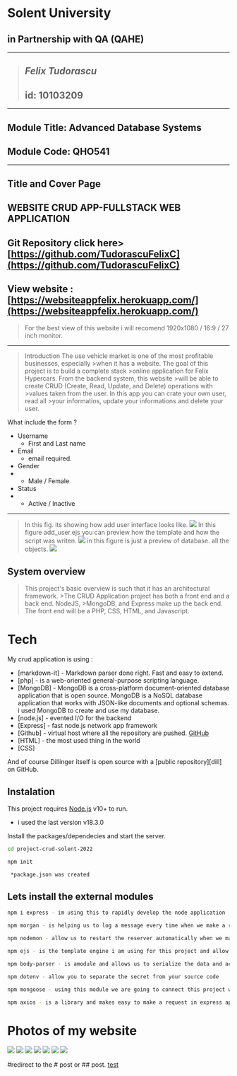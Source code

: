 
# Solent University 
## in Partnership with QA (QAHE)

-----------------------------------------
> ## _Felix Tudorascu_
> ## id: 10103209
-----------------------------------------
## Module Title:	Advanced Database Systems
## Module Code:	   QHO541
-----------------------------------------


## Title and Cover Page

## WEBSITE CRUD APP-FULLSTACK WEB APPLICATION
## Git Repository click here> [https://github.com/TudorascuFelixC](https://github.com/TudorascuFelixC)
## View website : [https://websiteappfelix.herokuapp.com/](https://websiteappfelix.herokuapp.com/)

> For the best view of this website i will recomend 1920x1080 / 16:9 / 27 inch monitor.

---------------------------------------------------------------------

>Introduction
>The use vehicle market is one of the most profitable businesses, especially >when it has a website. The goal of this project is to build a complete stack >online application for Felix Hypercars. From the backend system, this website >will be able to create CRUD (Create, Read, Update, and Delete) operations with >values taken from the user. In this app you can crate your own user, read all >your informatios, update your informations and delete your user. 

What include the form ?
- Username
   *  First and Last name
- Email
   * email required.
- Gender
-    * Male / Female
- Status
-    * Active / Inactive
  ---------------------------------------------------------------------
  > In this fig. its showing how add user interface looks like. 
![](https://github.com/TudorascuFelixC/CRUD_APP_2022/blob/main/assets/img/photos/form.jpg?raw=true)
> In this figure add_user.ejs you can preview how the template and how the script was writen.
![](https://github.com/TudorascuFelixC/CRUD_APP_2022/blob/main/assets/img/photos/add_user.jpg?raw=true)
>in this figure is just a preview of database. all the objects.
![](https://github.com/TudorascuFelixC/CRUD_APP_2022/blob/main/assets/img/photos/create-user-form.jpg?raw=true)


## System overview

>This project's basic overview is such that it has an architectural framework. >The CRUD Application project has both a front end and a back end. NodeJS, >MongoDB, and Express make up the back end.
>The front end will be a PHP, CSS, HTML, and Javascript.

# Tech

My crud application is using :


- [markdown-it] - Markdown parser done right. Fast and easy to extend.
- [php] - is a web-oriented general-purpose scripting language.
- [MongoDB] - MongoDB is a cross-platform document-oriented database application that is open source. MongoDB is a NoSQL database application that works with JSON-like documents and optional schemas. i used MongoDB to create and use my database.
- [node.js] - evented I/O for the backend
- [Express] - fast node.js network app framework
- [Github] - virtual host where all the repository are pushed. [GitHub](https://github.com/TudorascuFelixC)
- [HTML] - the most used thing in the world
- [CSS] 

And of course Dillinger itself is open source with a [public repository][dill]
 on GitHub.


## Instalation
This project requires [Node.js](https://nodejs.org/) v10+ to run.
* i used the last version v18.3.0
  
Install the packages/dependecies and start the server.
```sh
cd project-crud-solent-2022
```
```sh
npm init
```
```sh
 *package.json was created
 ```
 ## Lets install the external modules

 ```sh
npm i express - im using this to rapidly develop the node application
```
```sh
npm morgan - is helping us to log a message every time when we make a request
```
```sh
npm nodemon - allow us to restart the reserver automatically when we make changes in the project
```
```sh
npm ejs - is the template engine i am using for this project and allow us to create dynamic html
```
```sh
npm body-parser - is amodule and allows us to serialize the data and access the form data using body property
```
```sh
npm dotenv - allow you to separate the secret from your source code 
```
```sh
npm mongoose - using this module we are going to connect this project with MongoDB database 
```
```sh
npm axios - is a library and makes easy to make a request in express application
```
# Photos of my website
![](https://github.com/TudorascuFelixC/CRUD_APP_2022/blob/main/assets/img/photos/1.jpg?raw=true)
![](https://github.com/TudorascuFelixC/CRUD_APP_2022/blob/main/assets/img/photos/2.jpg?raw=true)
![](https://github.com/TudorascuFelixC/CRUD_APP_2022/blob/main/assets/img/photos/3.jpg?raw=true)
![](https://github.com/TudorascuFelixC/CRUD_APP_2022/blob/main/assets/img/photos/4.jpg?raw=true)
![](https://github.com/TudorascuFelixC/CRUD_APP_2022/blob/main/assets/img/photos/5.jpg?raw=true)
![](https://github.com/TudorascuFelixC/CRUD_APP_2022/blob/main/assets/img/photos/6.jpg?raw=true)
![](https://github.com/TudorascuFelixC/CRUD_APP_2022/blob/main/assets/img/photos/7.jpg?raw=true)


#redirect to the # post or ## post.
[test](project.md#jos)


